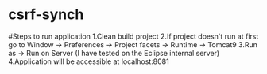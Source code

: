 # csrf-synch

#Steps to run application
1.Clean build project
2.If project doesn't run at first go to Window -> Preferences -> Project facets -> Runtime -> Tomcat9
3.Run as -> Run on Server (I have tested on the Eclipse internal server)
4.Application will be accessible at localhost:8081
